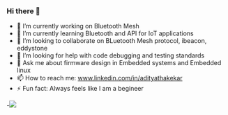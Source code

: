 ### Hi there 👋

<!--
**adityathakekar/adityathakekar** is a ✨ _special_ ✨ repository because its `README.md` (this file) appears on your GitHub profile.

Here are some ideas to get you started: -->

- 🔭 I’m currently working on Bluetooth Mesh
- 🌱 I’m currently learning Bluetooth and API for IoT applications
- 👯 I’m looking to collaborate on BLuetooth Mesh protocol, ibeacon, eddystone
- 🤔 I’m looking for help with code debugging and testing standards
- 💬 Ask me about firmware design in Embedded systems and Embedded linux 
- 📫 How to reach me: www.linkedin.com/in/adityathakekar
- ⚡ Fun fact: Always feels like I am a begineer

-<img src="https://github-readme-stats.vercel.app/api?username=adityathakekar"/>

